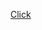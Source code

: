<a href="https://drive.google.com/file/d/1mzi_Rr4ZJFbcAn4ZFt3sILGCVuWzrd68/view?usp=sharing">Click</a>
